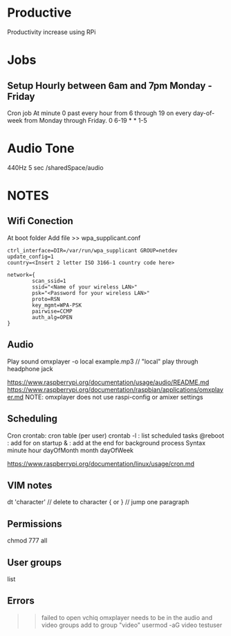 # Productive
Productivity increase using RPi

# Jobs

## Setup Hourly between 6am and 7pm Monday - Friday
Cron job
At minute 0 past every hour from 6 through 19 on every day-of-week from Monday through Friday.
0 6-19 * * 1-5				


# Audio Tone
440Hz 5 sec
	/sharedSpace/audio


# NOTES
## Wifi Conection
At boot folder
	Add file >> wpa_supplicant.conf
```
ctrl_interface=DIR=/var/run/wpa_supplicant GROUP=netdev
update_config=1
country=<Insert 2 letter ISO 3166-1 country code here>

network={
        scan_ssid=1
        ssid="<Name of your wireless LAN>"
        psk="<Password for your wireless LAN>"
        proto=RSN
        key_mgmt=WPA-PSK
        pairwise=CCMP
        auth_alg=OPEN
}
```

## Audio
Play sound
	omxplayer -o local example.mp3		// "local" play through headphone jack



https://www.raspberrypi.org/documentation/usage/audio/README.md
https://www.raspberrypi.org/documentation/raspbian/applications/omxplayer.md
NOTE: omxplayer does not use raspi-config or amixer settings


## Scheduling
Cron
	crontab: cron table (per user) 
	crontab -l : list scheduled tasks
	@reboot : add for on startup
	& : add at the end for background process
Syntax
	minute 	hour	dayOfMonth	month	dayOfWeek	

https://www.raspberrypi.org/documentation/linux/usage/cron.md


## VIM notes
dt 'character'			// delete to character
{ or } 					// jump one paragraph


## Permissions
chmod
	777 all 

## User groups
list
	

## Errors
>> failed to open vchiq
	omxplayer needs to be in the audio and video groups
	add to group "video"
		usermod -aG video testuser







